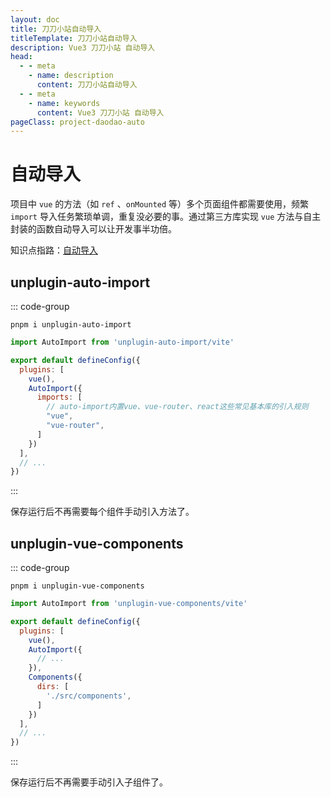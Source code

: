 ```yaml
---
layout: doc
title: 刀刀小站自动导入
titleTemplate: 刀刀小站自动导入
description: Vue3 刀刀小站 自动导入
head:
  - - meta
    - name: description
      content: 刀刀小站自动导入
  - - meta
    - name: keywords
      content: Vue3 刀刀小站 自动导入
pageClass: project-daodao-auto
---
```


# 自动导入

项目中 `vue` 的方法（如 `ref` 、`onMounted` 等）多个页面组件都需要使用，频繁 `import` 导入任务繁琐单调，重复没必要的事。通过第三方库实现 `vue` 方法与自主封装的函数自动导入可以让开发事半功倍。

知识点指路：[自动导入](/study/handle/摆脱手动依赖引入，自动引入依赖)

## unplugin-auto-import

::: code-group
```shell [下载依赖]
pnpm i unplugin-auto-import
```
```js [vite.config.js]
import AutoImport from 'unplugin-auto-import/vite'
```
```js [自动导入的函数方法]
export default defineConfig({
  plugins: [
    vue(),
    AutoImport({
      imports: [
        // auto-import内置vue、vue-router、react这些常见基本库的引入规则
        "vue",
        "vue-router",
      ]
    })
  ],
  // ...
})
```
:::

保存运行后不再需要每个组件手动引入方法了。

## unplugin-vue-components

::: code-group
```shell [下载依赖]
pnpm i unplugin-vue-components
```
```js [vite.config.js]
import AutoImport from 'unplugin-vue-components/vite'
```
```js [自动导入子组件]
export default defineConfig({
  plugins: [
    vue(),
    AutoImport({
      // ...
    }),
    Components({
      dirs: [
        './src/components',
      ]
    })
  ],
  // ...
})
```
:::

保存运行后不再需要手动引入子组件了。